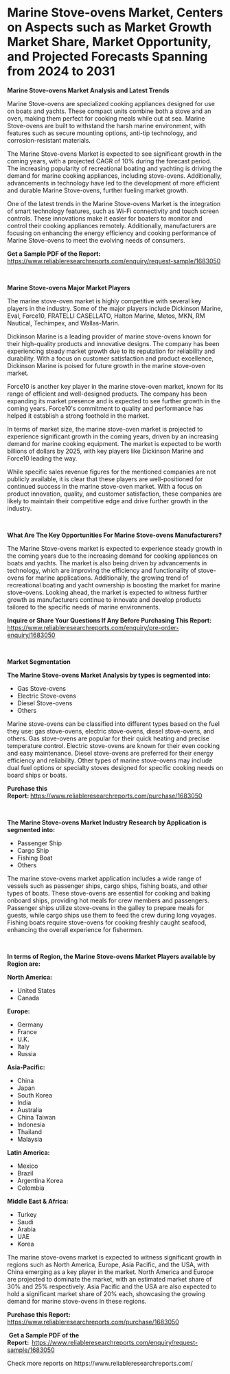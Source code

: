 <p><h1>Marine Stove-ovens Market, Centers on Aspects such as Market Growth Market Share, Market Opportunity, and Projected Forecasts Spanning from 2024 to 2031</h1></p><p><strong>Marine Stove-ovens Market Analysis and Latest Trends</strong></p>
<p><p>Marine Stove-ovens are specialized cooking appliances designed for use on boats and yachts. These compact units combine both a stove and an oven, making them perfect for cooking meals while out at sea. Marine Stove-ovens are built to withstand the harsh marine environment, with features such as secure mounting options, anti-tip technology, and corrosion-resistant materials.</p><p>The Marine Stove-ovens Market is expected to see significant growth in the coming years, with a projected CAGR of 10% during the forecast period. The increasing popularity of recreational boating and yachting is driving the demand for marine cooking appliances, including stove-ovens. Additionally, advancements in technology have led to the development of more efficient and durable Marine Stove-ovens, further fueling market growth.</p><p>One of the latest trends in the Marine Stove-ovens Market is the integration of smart technology features, such as Wi-Fi connectivity and touch screen controls. These innovations make it easier for boaters to monitor and control their cooking appliances remotely. Additionally, manufacturers are focusing on enhancing the energy efficiency and cooking performance of Marine Stove-ovens to meet the evolving needs of consumers.</p></p>
<p><strong>Get a Sample PDF of the Report:&nbsp;</strong> <a href="https://www.reliableresearchreports.com/enquiry/request-sample/1683050">https://www.reliableresearchreports.com/enquiry/request-sample/1683050</a></p>
<p>&nbsp;</p>
<p><strong>Marine Stove-ovens Major Market Players</strong></p>
<p><p>The marine stove-oven market is highly competitive with several key players in the industry. Some of the major players include Dickinson Marine, Eval, Force10, FRATELLI CASELLATO, Halton Marine, Metos, MKN, RM Nautical, Techimpex, and Wallas-Marin.</p><p>Dickinson Marine is a leading provider of marine stove-ovens known for their high-quality products and innovative designs. The company has been experiencing steady market growth due to its reputation for reliability and durability. With a focus on customer satisfaction and product excellence, Dickinson Marine is poised for future growth in the marine stove-oven market.</p><p>Force10 is another key player in the marine stove-oven market, known for its range of efficient and well-designed products. The company has been expanding its market presence and is expected to see further growth in the coming years. Force10's commitment to quality and performance has helped it establish a strong foothold in the market.</p><p>In terms of market size, the marine stove-oven market is projected to experience significant growth in the coming years, driven by an increasing demand for marine cooking equipment. The market is expected to be worth billions of dollars by 2025, with key players like Dickinson Marine and Force10 leading the way.</p><p>While specific sales revenue figures for the mentioned companies are not publicly available, it is clear that these players are well-positioned for continued success in the marine stove-oven market. With a focus on product innovation, quality, and customer satisfaction, these companies are likely to maintain their competitive edge and drive further growth in the industry.</p></p>
<p>&nbsp;</p>
<p><strong>What Are The Key Opportunities For Marine Stove-ovens Manufacturers?</strong></p>
<p><p>The Marine Stove-ovens market is expected to experience steady growth in the coming years due to the increasing demand for cooking appliances on boats and yachts. The market is also being driven by advancements in technology, which are improving the efficiency and functionality of stove-ovens for marine applications. Additionally, the growing trend of recreational boating and yacht ownership is boosting the market for marine stove-ovens. Looking ahead, the market is expected to witness further growth as manufacturers continue to innovate and develop products tailored to the specific needs of marine environments.</p></p>
<p><strong>Inquire or Share Your Questions If Any Before Purchasing This Report:</strong> <a href="https://www.reliableresearchreports.com/enquiry/pre-order-enquiry/1683050">https://www.reliableresearchreports.com/enquiry/pre-order-enquiry/1683050</a></p>
<p>&nbsp;</p>
<p><strong>Market Segmentation</strong></p>
<p><strong>The Marine Stove-ovens Market Analysis by types is segmented into:</strong></p>
<p><ul><li>Gas Stove-ovens</li><li>Electric Stove-ovens</li><li>Diesel Stove-ovens</li><li>Others</li></ul></p>
<p><p>Marine stove-ovens can be classified into different types based on the fuel they use: gas stove-ovens, electric stove-ovens, diesel stove-ovens, and others. Gas stove-ovens are popular for their quick heating and precise temperature control. Electric stove-ovens are known for their even cooking and easy maintenance. Diesel stove-ovens are preferred for their energy efficiency and reliability. Other types of marine stove-ovens may include dual fuel options or specialty stoves designed for specific cooking needs on board ships or boats.</p></p>
<p><strong>Purchase this Report:&nbsp;</strong><a href="https://www.reliableresearchreports.com/purchase/1683050">https://www.reliableresearchreports.com/purchase/1683050</a></p>
<p>&nbsp;</p>
<p><strong>The Marine Stove-ovens Market Industry Research by Application is segmented into:</strong></p>
<p><ul><li>Passenger Ship</li><li>Cargo Ship</li><li>Fishing Boat</li><li>Others</li></ul></p>
<p><p>The marine stove-ovens market application includes a wide range of vessels such as passenger ships, cargo ships, fishing boats, and other types of boats. These stove-ovens are essential for cooking and baking onboard ships, providing hot meals for crew members and passengers. Passenger ships utilize stove-ovens in the galley to prepare meals for guests, while cargo ships use them to feed the crew during long voyages. Fishing boats require stove-ovens for cooking freshly caught seafood, enhancing the overall experience for fishermen.</p></p>
<p>&nbsp;</p>
<p><strong>In terms of Region, the Marine Stove-ovens Market Players available by Region are:</strong></p>
<p>
    <p> <strong> North America: </strong>
        <ul>
            <li>United States</li>
            <li>Canada</li>
        </ul>
        </p> 
    <p> <strong> Europe: </strong>
        <ul>
            <li>Germany</li>
            <li>France</li>
            <li>U.K.</li>
            <li>Italy</li>
            <li>Russia</li>
        </ul>
        </p> 
    <p> <strong> Asia-Pacific: </strong>
        <ul>
            <li>China</li>
            <li>Japan</li>
            <li>South Korea</li>
            <li>India</li>
            <li>Australia</li>
            <li>China Taiwan</li>
            <li>Indonesia</li>
            <li>Thailand</li>
            <li>Malaysia</li>
        </ul>
        </p> 
    <p> <strong> Latin America: </strong>
        <ul>
            <li>Mexico</li>
            <li>Brazil</li>
            <li>Argentina Korea</li>
            <li>Colombia</li>
        </ul>
        </p> 
    <p> <strong> Middle East & Africa: </strong>
        <ul>
            <li>Turkey</li>
            <li>Saudi</li>
            <li>Arabia</li>
            <li>UAE</li>
            <li>Korea</li>
        </ul>
    </p>
    </p>
<p><p>The marine stove-ovens market is expected to witness significant growth in regions such as North America, Europe, Asia Pacific, and the USA, with China emerging as a key player in the market. North America and Europe are projected to dominate the market, with an estimated market share of 30% and 25% respectively. Asia Pacific and the USA are also expected to hold a significant market share of 20% each, showcasing the growing demand for marine stove-ovens in these regions.</p></p>
<p><strong>Purchase this Report: </strong><a href="https://www.reliableresearchreports.com/purchase/1683050">https://www.reliableresearchreports.com/purchase/1683050</a></p>
<p>&nbsp;<strong>Get a Sample PDF of the Report:&nbsp;&nbsp;</strong><a href="https://www.reliableresearchreports.com/enquiry/request-sample/1683050">https://www.reliableresearchreports.com/enquiry/request-sample/1683050</a></p>
<p><strong></strong></p>
<p>Check more reports on https://www.reliableresearchreports.com/</p>